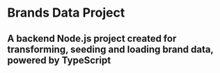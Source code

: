 # Brands Data Project

## A backend Node.js project created for transforming, seeding and loading brand data, powered by TypeScript
